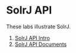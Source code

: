 # SolrJ API


These labs illustrate SolrJ.

1. [SolrJ API Intro](1-solrj-api-intro)
2. [SolrJ API Documents](2-solrj-documents)
